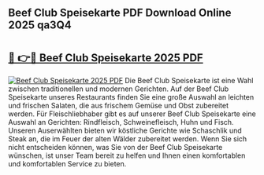 ## Beef Club Speisekarte PDF Download Online 2025 qa3Q4

# <h2><a href="http://gcd5jz.nevu.top/?p=Beef+Club+Speisekarte">🔗 👉🔴 Beef Club Speisekarte 2025 PDF</a></h2>

[![Beef Club Speisekarte 2025 PDF](https://i.imgur.com/dBaPXMq.png)](http://gcd5jz.nevu.top/?p=Beef+Club+Speisekarte)
Die Beef Club Speisekarte ist eine Wahl zwischen traditionellen und modernen Gerichten. Auf der Beef Club Speisekarte unseres Restaurants finden Sie eine große Auswahl an leichten und frischen Salaten, die aus frischem Gemüse und Obst zubereitet werden. Für Fleischliebhaber gibt es auf unserer Beef Club Speisekarte eine Auswahl an Gerichten: Rindfleisch, Schweinefleisch, Huhn und Fisch. Unseren Auserwählten bieten wir köstliche Gerichte wie Schaschlik und Steak an, die im Feuer der alten Wälder zubereitet werden. Wenn Sie sich nicht entscheiden können, was Sie von der Beef Club Speisekarte wünschen, ist unser Team bereit zu helfen und Ihnen einen komfortablen und komfortablen Service zu bieten.
